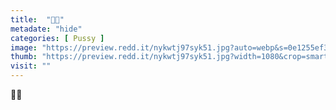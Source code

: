 ```yaml
---
title:  "👅💋"
metadate: "hide"
categories: [ Pussy ]
image: "https://preview.redd.it/nykwtj97syk51.jpg?auto=webp&s=0e1255ef37edceea28cba1c90cc28816d57a5ea9"
thumb: "https://preview.redd.it/nykwtj97syk51.jpg?width=1080&crop=smart&auto=webp&s=4df1234f38c00c40918248d18e3ce63426726d23"
visit: ""
---
```

👅💋
